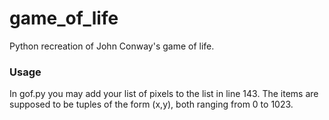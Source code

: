 # game_of_life
Python recreation of John Conway's game of life.

### Usage
In gof.py you may add your list of pixels to the list in line 143. The items are supposed to be tuples of the form (x,y), both ranging from 0 to 1023.
